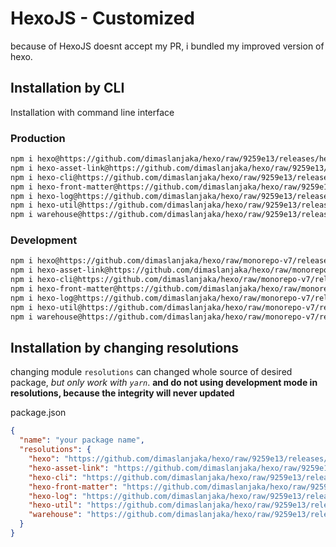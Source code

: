 # HexoJS - Customized
because of HexoJS doesnt accept my PR, i bundled my improved version of hexo.

## Installation by CLI
Installation with command line interface

### Production

```bash
npm i hexo@https://github.com/dimaslanjaka/hexo/raw/9259e13/releases/hexo.tgz
npm i hexo-asset-link@https://github.com/dimaslanjaka/hexo/raw/9259e13/releases/hexo-asset-link.tgz
npm i hexo-cli@https://github.com/dimaslanjaka/hexo/raw/9259e13/releases/hexo-cli.tgz
npm i hexo-front-matter@https://github.com/dimaslanjaka/hexo/raw/9259e13/releases/hexo-front-matter.tgz
npm i hexo-log@https://github.com/dimaslanjaka/hexo/raw/9259e13/releases/hexo-log.tgz
npm i hexo-util@https://github.com/dimaslanjaka/hexo/raw/9259e13/releases/hexo-util.tgz
npm i warehouse@https://github.com/dimaslanjaka/hexo/raw/9259e13/releases/warehouse.tgz
```

### Development

```bash
npm i hexo@https://github.com/dimaslanjaka/hexo/raw/monorepo-v7/releases/hexo.tgz
npm i hexo-asset-link@https://github.com/dimaslanjaka/hexo/raw/monorepo-v7/releases/hexo-asset-link.tgz
npm i hexo-cli@https://github.com/dimaslanjaka/hexo/raw/monorepo-v7/releases/hexo-cli.tgz
npm i hexo-front-matter@https://github.com/dimaslanjaka/hexo/raw/monorepo-v7/releases/hexo-front-matter.tgz
npm i hexo-log@https://github.com/dimaslanjaka/hexo/raw/monorepo-v7/releases/hexo-log.tgz
npm i hexo-util@https://github.com/dimaslanjaka/hexo/raw/monorepo-v7/releases/hexo-util.tgz
npm i warehouse@https://github.com/dimaslanjaka/hexo/raw/monorepo-v7/releases/warehouse.tgz
```

## Installation by changing resolutions
changing module `resolutions` can changed whole source of desired package, _but only work with `yarn`_. **and do not using development mode in resolutions, because the integrity will never updated**

package.json
```json
{
  "name": "your package name",
  "resolutions": {
    "hexo": "https://github.com/dimaslanjaka/hexo/raw/9259e13/releases/hexo.tgz",
    "hexo-asset-link": "https://github.com/dimaslanjaka/hexo/raw/9259e13/releases/hexo-asset-link.tgz",
    "hexo-cli": "https://github.com/dimaslanjaka/hexo/raw/9259e13/releases/hexo-cli.tgz",
    "hexo-front-matter": "https://github.com/dimaslanjaka/hexo/raw/9259e13/releases/hexo-front-matter.tgz",
    "hexo-log": "https://github.com/dimaslanjaka/hexo/raw/9259e13/releases/hexo-log.tgz",
    "hexo-util": "https://github.com/dimaslanjaka/hexo/raw/9259e13/releases/hexo-util.tgz",
    "warehouse": "https://github.com/dimaslanjaka/hexo/raw/9259e13/releases/warehouse.tgz"
  }
}
```